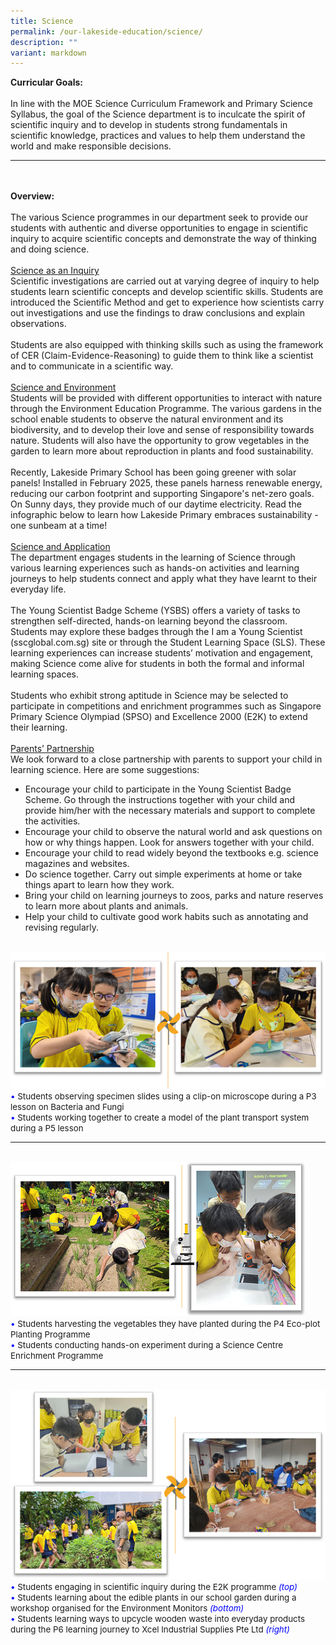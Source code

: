 ```yaml
---
title: Science
permalink: /our-lakeside-education/science/
description: ""
variant: markdown
---
```

<b>Curricular Goals:</b>
<br><br>
In line with the MOE Science Curriculum Framework and Primary Science Syllabus, the goal of the Science department is to inculcate the spirit of scientific inquiry and to develop in students strong fundamentals in scientific knowledge, practices and values to help them understand the world and make responsible decisions.
<hr><br><br>
<b>Overview:</b>
<br><br>
The various Science programmes in our department seek to provide our students with authentic and diverse opportunities to engage in scientific inquiry to acquire scientific concepts and demonstrate the way of thinking and doing science.  
<br><br>
<u>Science as an Inquiry</u><br>
Scientific investigations are carried out at varying degree of inquiry to help students learn scientific concepts and develop scientific skills. Students are introduced the Scientific Method and get to experience how scientists carry out investigations and use the findings to draw conclusions and explain observations. 
<br><br>
Students are also equipped with thinking skills such as using the framework of CER (Claim-Evidence-Reasoning) to guide them to think like a scientist and to communicate in a scientific way.
<br><br>
<u>Science and Environment</u><br>
Students will be provided with different opportunities to interact with nature through the Environment Education Programme. The various gardens in the school enable students to observe the natural environment and its biodiversity, and to develop their love and sense of responsibility towards nature. Students will also have the opportunity to grow vegetables in the garden to learn more about reproduction in plants and food sustainability.  
<br><br>
Recently, Lakeside Primary School has been going greener with solar panels! Installed in February 2025, these panels harness renewable energy, reducing our carbon footprint and supporting Singapore's net-zero goals. On Sunny days, they provide much of our daytime electricity. Read the infographic below to learn how Lakeside Primary embraces sustainability - one sunbeam at a time! 
<br><br>
<u>Science and Application</u><br>
The department engages students in the learning of Science through various learning experiences such as hands-on activities and learning journeys to help students connect and apply what they have learnt to their everyday life.
<br><br>
The Young Scientist Badge Scheme (YSBS) offers a variety of tasks to strengthen self-directed, hands-on learning beyond the classroom. Students may explore these badges through the I am a Young Scientist (sscglobal.com.sg) site or through the Student Learning Space (SLS). These learning experiences can increase students’ motivation and engagement, making Science come alive for students in both the formal and informal learning spaces.
<br><br>
Students who exhibit strong aptitude in Science may be selected to participate in competitions and enrichment programmes such as Singapore Primary Science Olympiad (SPSO) and Excellence 2000 (E2K) to extend their learning.
<br><br>
<u>Parents’ Partnership</u><br>
We look forward to a close partnership with parents to support your child in learning science. Here are some suggestions: 
<ul>
<li>Encourage your child to participate in the Young Scientist Badge Scheme. Go through the instructions together with your child and provide him/her with the necessary materials and support to complete the activities.
</li><li>Encourage your child to observe the natural world and ask questions on how or why things happen. Look for answers together with your child.</li> 
<li>Encourage your child to read widely beyond the textbooks e.g. science magazines and websites.</li> 
<li>Do science together. Carry out simple experiments at home or take things apart to learn how they work.</li>  
<li>Bring your child on learning journeys to zoos, parks and nature reserves to learn more about plants and animals.</li>  
<li>Help your child to cultivate good work habits such as annotating and revising regularly.</li>  </ul>
<br>
<img src="/images/Department/03SCI/SCI01.png">
<br>
<span style="font-size:10pt;">
<span style="color:blue;">•</span> Students observing specimen slides using a clip-on microscope during a P3 lesson on Bacteria and Fungi <br><span style="color:blue;">•</span> Students working together to create a model of the plant transport system during a P5 lesson </span>
<hr><br>
<img src="/images/Department/03SCI/SCI02.png">
<br>
<span style="font-size:10pt;">
<span style="color:blue;">•</span> Students harvesting the vegetables they have planted during the P4 Eco-plot Planting Programme <br><span style="color:blue;">•</span> Students conducting hands-on experiment during a Science Centre Enrichment Programme </span>
<hr><br>
<img src="/images/Department/03SCI/SCI03.png">
<br>
<span style="font-size:10pt;">
<span style="color:blue;">•</span> Students engaging in scientific inquiry during the E2K programme <span style="color:blue;"><i>(top)</i></span><br><span style="color:blue;">•</span> Students learning about the edible plants in our school garden during a workshop organised for the Environment Monitors <span style="color:blue;"><i>(bottom)</i></span><br><span style="color:blue;">•</span> Students learning ways to upcycle wooden waste into everyday products during the P6 learning journey to Xcel Industrial Supplies Pte Ltd <span style="color:blue;"><i>(right)</i></span></span>